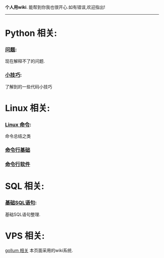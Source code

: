 **个人用wiki**.
能帮到你我也很开心.如有错误,欢迎指出!

***

# Python 相关:

### [问题](/python/question):
现在解释不了的问题.

### [小技巧](/python/python-tips):
了解到的一些代码小技巧

# Linux 相关:

### [Linux 命令](/linux/terminal-bash):
命令总结之类

### [命令行基础](/linux/terminal-base)

### [命令行软件](/linux/terminal-software)


# SQL 相关:

### [基础SQL语句](/sql/sql-query):
基础SQL语句整理.


# VPS 相关:

[gollum 相关](/vps/gollum)
本页面采用的wiki系统.